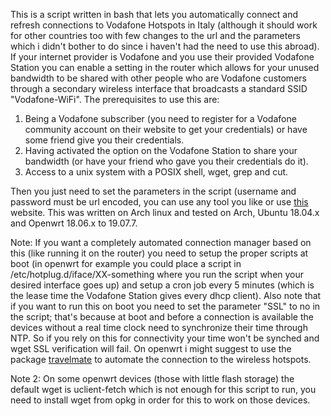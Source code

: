 This is a script written in bash that lets you automatically connect and refresh connections to Vodafone Hotspots in Italy (although it should work for other countries too with few changes to the url and the parameters which i didn't bother to do since i haven't had the need to use this abroad).
If your internet provider is Vodafone and you use their provided Vodafone Station you can enable a setting in the router which allows for your unused bandwidth to be shared with other people who are Vodafone customers through a secondary wireless interface that broadcasts a standard SSID "Vodafone-WiFi".
The prerequisites to use this are:
1. Being a Vodafone subscriber (you need to register for a Vodafone community account on their website to get your credentials) or have some friend give you their credentials.
2. Having activated the option on the Vodafone Station to share your bandwidth (or have your friend who gave you their credentials do it).
3. Access to a unix system with a POSIX shell, wget, grep and cut.

Then you just need to set the parameters in the script (username and password must be url encoded, you can use any tool you like or use [this](https://www.urlencoder.org/) website.
This was written on Arch linux and tested on Arch, Ubuntu 18.04.x and Openwrt 18.06.x to 19.07.7.

Note: If you want a completely automated connection manager based on this (like running it on the router) you need to setup the proper scripts at boot (in openwrt for example you could place a script in /etc/hotplug.d/iface/XX-something where you run the script when your desired interface goes up) and setup a cron job every 5 minutes (which is the lease time the Vodafone Station gives every dhcp client).
Also note that if you want to run this on boot you need to set the parameter "SSL" to no in the script; that's because at boot and before a connection is available the devices without a real time clock need to synchronize their time through NTP. So if you rely on this for connectivity your time won't be synched and wget SSL verification will fail. On openwrt i might suggest to use the package [travelmate](https://github.com/openwrt/packages/blob/master/net/travelmate/files/README.md) to automate the connection to the wireless hotspots.

Note 2: On some openwrt devices (those with little flash storage) the default wget is uclient-fetch which is not enough for this script to run, you need to install wget from opkg in order for this to work on those devices.
